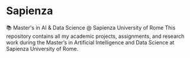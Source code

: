 # Sapienza
📚 Master's in AI &amp; Data Science @ Sapienza University of Rome  This repository contains all my academic projects, assignments, and research work during the Master’s in Artificial Intelligence and Data Science at Sapienza University of Rome.
